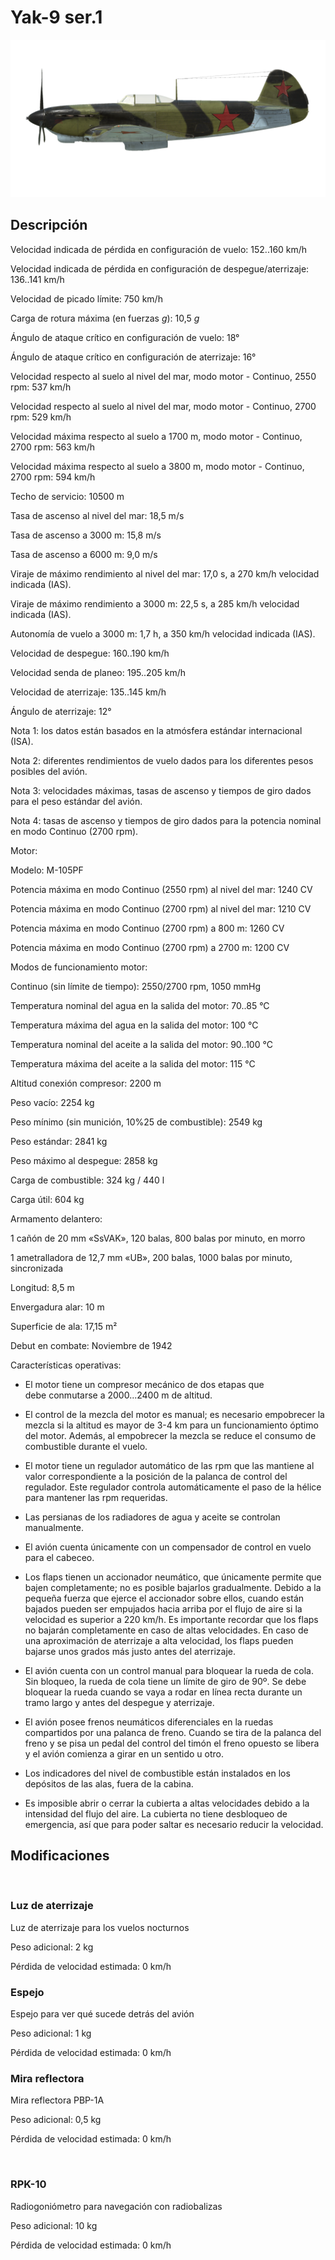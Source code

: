 # Yak-9 ser.1
  

  
![yak9s1](../images/yak9s1.png)
  

  
## Descripción
  

  
Velocidad indicada de pérdida en configuración de vuelo: 152..160 km/h
  
Velocidad indicada de pérdida en configuración de despegue/aterrizaje: 136..141 km/h
  
Velocidad de picado límite: 750 km/h
  
Carga de rotura máxima (en fuerzas <i>g</i>): 10,5 <i>g</i>
  
Ángulo de ataque crítico en configuración de vuelo: 18°
  
Ángulo de ataque crítico en configuración de aterrizaje: 16°
  

  
Velocidad respecto al suelo al nivel del mar, modo motor - Continuo, 2550 rpm: 537 km/h
  
Velocidad respecto al suelo al nivel del mar, modo motor - Continuo, 2700 rpm: 529 km/h
  
Velocidad máxima respecto al suelo a 1700 m, modo motor - Continuo, 2700 rpm: 563 km/h
  
Velocidad máxima respecto al suelo a 3800 m, modo motor - Continuo, 2700 rpm: 594 km/h
  

  
Techo de servicio: 10500 m
  
Tasa de ascenso al nivel del mar: 18,5 m/s
  
Tasa de ascenso a 3000 m: 15,8 m/s
  
Tasa de ascenso a 6000 m: 9,0 m/s
  

  
Viraje de máximo rendimiento al nivel del mar: 17,0 s, a 270 km/h velocidad indicada (IAS).
  
Viraje de máximo rendimiento a 3000 m: 22,5 s, a 285 km/h velocidad indicada (IAS).
  

  
Autonomía de vuelo a 3000 m: 1,7 h, a 350 km/h velocidad indicada (IAS).
  

  
Velocidad de despegue: 160..190 km/h
  
Velocidad senda de planeo: 195..205 km/h
  
Velocidad de aterrizaje: 135..145 km/h
  
Ángulo de aterrizaje: 12°
  

  
Nota 1: los datos están basados en la atmósfera estándar internacional (ISA).
  
Nota 2: diferentes rendimientos de vuelo dados para los diferentes pesos posibles del avión.
  
Nota 3: velocidades máximas, tasas de ascenso y tiempos de giro dados para el peso estándar del avión.
  
Nota 4: tasas de ascenso y tiempos de giro dados para la potencia nominal en modo Continuo (2700 rpm).
  

  
Motor:
  
Modelo: M-105PF
  
Potencia máxima en modo Continuo (2550 rpm) al nivel del mar: 1240 CV
  
Potencia máxima en modo Continuo (2700 rpm) al nivel del mar: 1210 CV
  
Potencia máxima en modo Continuo (2700 rpm) a 800 m: 1260 CV
  
Potencia máxima en modo Continuo (2700 rpm) a 2700 m: 1200 CV
  

  
Modos de funcionamiento motor:
  
Continuo (sin límite de tiempo): 2550/2700 rpm, 1050 mmHg
  

  
Temperatura nominal del agua en la salida del motor: 70..85 °C
  
Temperatura máxima del agua en la salida del motor: 100 °C
  
Temperatura nominal del aceite a la salida del motor: 90..100 °C
  
Temperatura máxima del aceite a la salida del motor: 115 °C
  

  
Altitud conexión compresor: 2200 m
  

  
Peso vacío: 2254 kg
  
Peso mínimo (sin munición, 10%25 de combustible): 2549 kg
  
Peso estándar: 2841 kg
  
Peso máximo al despegue: 2858 kg
  
Carga de combustible: 324 kg / 440 l
  
Carga útil: 604 kg
  

  
Armamento delantero:
  
1 cañón de 20 mm «SsVAK», 120 balas, 800 balas por minuto, en morro
  
1 ametralladora de 12,7 mm «UB», 200 balas, 1000 balas por minuto, sincronizada
  

  
Longitud: 8,5 m
  
Envergadura alar: 10 m
  
Superficie de ala: 17,15 m²
  

  
Debut en combate: Noviembre de 1942
  

  
Características operativas:
  
- El motor tiene un compresor mecánico de dos etapas que debe conmutarse a 2000...2400 m de altitud.
  
- El control de la mezcla del motor es manual; es necesario empobrecer la mezcla si la altitud es mayor de 3-4 km para un funcionamiento óptimo del motor. Además, al empobrecer la mezcla se reduce el consumo de combustible durante el vuelo.
  
- El motor tiene un regulador automático de las rpm que las mantiene al valor correspondiente a la posición de la palanca de control del regulador. Este regulador controla automáticamente el paso de la hélice para mantener las rpm requeridas.
  
- Las persianas de los radiadores de agua y aceite se controlan manualmente.
  
- El avión cuenta únicamente con un compensador de control en vuelo para el cabeceo.
  
- Los flaps tienen un accionador neumático, que únicamente permite que bajen completamente; no es posible bajarlos gradualmente. Debido a la pequeña fuerza que ejerce el accionador sobre ellos, cuando están bajados pueden ser empujados hacia arriba por el flujo de aire si la velocidad es superior a 220 km/h. Es importante recordar que los flaps no bajarán completamente en caso de altas velocidades. En caso de una aproximación de aterrizaje a alta velocidad, los flaps pueden bajarse unos grados más justo antes del aterrizaje.
  
- El avión cuenta con un control manual para bloquear la rueda de cola. Sin bloqueo, la rueda de cola tiene un límite de giro de 90º. Se debe bloquear la rueda cuando se vaya a rodar en línea recta durante un tramo largo y antes del despegue y aterrizaje.
  
- El avión posee frenos neumáticos diferenciales en la ruedas compartidos por una palanca de freno. Cuando se tira de la palanca del freno y se pisa un pedal del control del timón el freno opuesto se libera y el avión comienza a girar en un sentido u otro.
  
- Los indicadores del nivel de combustible están instalados en los depósitos de las alas, fuera de la cabina.
  
- Es imposible abrir o cerrar la cubierta a altas velocidades debido a la intensidad del flujo del aire. La cubierta no tiene desbloqueo de emergencia, así que para poder saltar es necesario reducir la velocidad.
  

  
## Modificaciones
  
﻿
  
  
### Luz de aterrizaje
  

  
Luz de aterrizaje para los vuelos nocturnos
  
Peso adicional: 2 kg
  
Pérdida de velocidad estimada: 0 km/h﻿
  
  
### Espejo
  

  
Espejo para ver qué sucede detrás del avión
  
Peso adicional: 1 kg
  
Pérdida de velocidad estimada: 0 km/h﻿
  
  
### Mira reflectora
  

  
Mira reflectora PBP-1A
  
Peso adicional: 0,5 kg
  
Pérdida de velocidad estimada: 0 km/h
  
﻿
  
  
### RPK-10
  

  
Radiogoniómetro para navegación con radiobalizas
  
Peso adicional: 10 kg
  
Pérdida de velocidad estimada: 0 km/h
  
